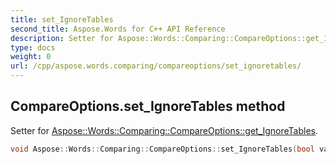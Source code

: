 ```yaml
---
title: set_IgnoreTables
second_title: Aspose.Words for C++ API Reference
description: Setter for Aspose::Words::Comparing::CompareOptions::get_IgnoreTables. 
type: docs
weight: 0
url: /cpp/aspose.words.comparing/compareoptions/set_ignoretables/
---
```

## CompareOptions.set_IgnoreTables method


Setter for [Aspose::Words::Comparing::CompareOptions::get_IgnoreTables](../get_ignoretables/).

```cpp
void Aspose::Words::Comparing::CompareOptions::set_IgnoreTables(bool value)
```

